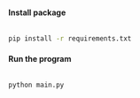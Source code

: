 #### Install package

```bash

pip install -r requirements.txt

```


#### Run the program

```bash

python main.py

```